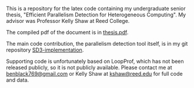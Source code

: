 This is a repository for the latex code containing my undergraduate senior thesis, "Efficient Parallelism Detection for Heterogeneous Computing". My advisor was Professor Kelly Shaw at Reed College.

The compiled pdf of the document is in [thesis.pdf](https://github.com/weepingwillowben/thesis/blob/master/thesis.pdf).

The main code contribution, the parallelism detection tool itself, is in my git repository [SD3-implementation](https://github.com/weepingwillowben/SD3-implementation).

Supporting code is unfortunately based on LoopProf, which has not been released publicly, so it is not publicly available. Please contact me at benblack769@gmail.com or Kelly Shaw at kshaw@reed.edu for full code and data.

